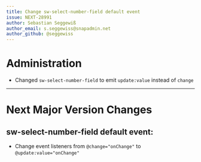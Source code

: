 ```yaml
---
title: Change sw-select-number-field default event
issue: NEXT-28991
author: Sebastian Seggewiß
author_email: s.seggewiss@snapadmin.net
author_github: @seggewiss
---
```

# Administration
* Changed `sw-select-number-field` to emit `update:value` instead of `change`
___
# Next Major Version Changes
## sw-select-number-field default event:
* Change event listeners from `@change="onChange"` to `@update:value="onChange"`
